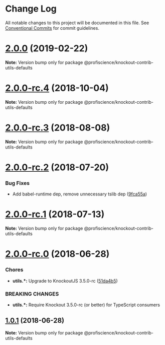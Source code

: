 # Change Log

All notable changes to this project will be documented in this file.
See [Conventional Commits](https://conventionalcommits.org) for commit guidelines.

# [2.0.0](https://github.com/Profiscience/knockout-contrib/compare/@profiscience/knockout-contrib-utils-defaults@2.0.0-rc.4...@profiscience/knockout-contrib-utils-defaults@2.0.0) (2019-02-22)

**Note:** Version bump only for package @profiscience/knockout-contrib-utils-defaults

<a name="2.0.0-rc.4"></a>

# [2.0.0-rc.4](https://github.com/Profiscience/knockout-contrib/compare/@profiscience/knockout-contrib-utils-defaults@2.0.0-rc.3...@profiscience/knockout-contrib-utils-defaults@2.0.0-rc.4) (2018-10-04)

**Note:** Version bump only for package @profiscience/knockout-contrib-utils-defaults

<a name="2.0.0-rc.3"></a>

# [2.0.0-rc.3](https://github.com/Profiscience/knockout-contrib/compare/@profiscience/knockout-contrib-utils-defaults@2.0.0-rc.2...@profiscience/knockout-contrib-utils-defaults@2.0.0-rc.3) (2018-08-08)

**Note:** Version bump only for package @profiscience/knockout-contrib-utils-defaults

<a name="2.0.0-rc.2"></a>

# [2.0.0-rc.2](https://github.com/Profiscience/knockout-contrib/compare/@profiscience/knockout-contrib-utils-defaults@2.0.0-rc.1...@profiscience/knockout-contrib-utils-defaults@2.0.0-rc.2) (2018-07-20)

### Bug Fixes

- Add babel-runtime dep, remove unnecessary tslib dep ([9fca55a](https://github.com/Profiscience/knockout-contrib/commit/9fca55a))

<a name="2.0.0-rc.1"></a>

# [2.0.0-rc.1](https://github.com/Profiscience/knockout-contrib/compare/@profiscience/knockout-contrib-utils-defaults@2.0.0-rc.0...@profiscience/knockout-contrib-utils-defaults@2.0.0-rc.1) (2018-07-13)

**Note:** Version bump only for package @profiscience/knockout-contrib-utils-defaults

<a name="2.0.0-rc.0"></a>

# [2.0.0-rc.0](https://github.com/Profiscience/knockout-contrib/compare/@profiscience/knockout-contrib-utils-defaults@1.0.1...@profiscience/knockout-contrib-utils-defaults@2.0.0-rc.0) (2018-06-28)

### Chores

- **utils.\*:** Upgrade to KnockoutJS 3.5.0-rc ([51da4b5](https://github.com/Profiscience/knockout-contrib/commit/51da4b5))

### BREAKING CHANGES

- **utils.\*:** Require Knockout 3.5.0-rc (or better) for TypeScript consumers

<a name="1.0.1"></a>

## [1.0.1](https://github.com/Profiscience/knockout-contrib/compare/@profiscience/knockout-contrib-utils-defaults@1.0.0-alpha.9...@profiscience/knockout-contrib-utils-defaults@1.0.1) (2018-06-28)

**Note:** Version bump only for package @profiscience/knockout-contrib-utils-defaults

